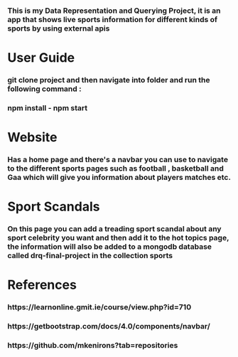 <h3>This is my Data Representation and Querying Project, it is an app that shows live sports information for different kinds of sports by using external apis</h3>

<h1> User Guide</h1>
<h3>git clone project and then navigate into folder and run the following command :</h3>
<h3>npm install - npm start</h3>

<h1>Website </h1>
<h3>Has a home page and there's a navbar you can use to navigate to the different sports pages such as football , basketball and Gaa which will give you information about players matches etc.</h3>

<h1>Sport Scandals</h1>
<h3>On this page you can add a treading sport scandal about any sport celebrity you want and then add it to the hot topics page, the information will also be added to a mongodb database called drq-final-project in the collection sports</h3>

<h1>References</h1>
<h3>https://learnonline.gmit.ie/course/view.php?id=710</h3>
<h3>https://getbootstrap.com/docs/4.0/components/navbar/</h3>
<h3>https://github.com/mkenirons?tab=repositories</h3>
